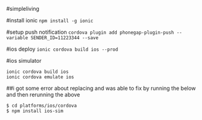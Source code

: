 #simpleliving

#install ionic
`npm install -g ionic`

#setup push notification
`cordova plugin add phonegap-plugin-push --variable SENDER_ID=11223344 --save`

#ios deploy
`ionic cordova build ios --prod`

#ios simulator
```
ionic cordova build ios
ionic cordova emulate ios
```

##i got some error about replacing and was able to fix by running the below and then rerunning the above
```
$ cd platforms/ios/cordova 
$ npm install ios-sim
```